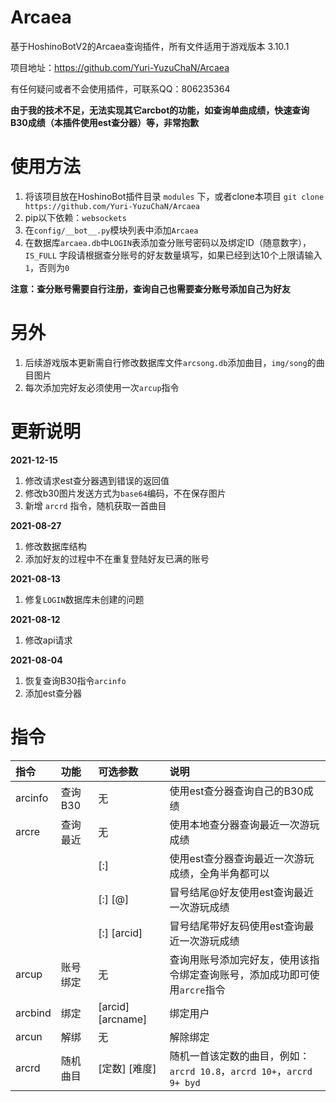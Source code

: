 # Arcaea

基于HoshinoBotV2的Arcaea查询插件，所有文件适用于游戏版本 3.10.1

项目地址：https://github.com/Yuri-YuzuChaN/Arcaea

有任何疑问或者不会使用插件，可联系QQ：806235364

**由于我的技术不足，无法实现其它arcbot的功能，如查询单曲成绩，快速查询B30成绩（本插件使用est查分器）等，非常抱歉**

# 使用方法

1. 将该项目放在HoshinoBot插件目录 `modules` 下，或者clone本项目 `git clone https://github.com/Yuri-YuzuChaN/Arcaea`
2. pip以下依赖：`websockets`
3. 在`config/__bot__.py`模块列表中添加`Arcaea`
4. 在数据库`arcaea.db`中`LOGIN`表添加查分账号密码以及绑定ID（随意数字），`IS_FULL` 字段请根据查分账号的好友数量填写，如果已经到达10个上限请输入`1`，否则为`0`

**注意：查分账号需要自行注册，查询自己也需要查分账号添加自己为好友**

# 另外

1. 后续游戏版本更新需自行修改数据库文件`arcsong.db`添加曲目，`img/song`的曲目图片
2. 每次添加完好友必须使用一次`arcup`指令

# 更新说明

**2021-12-15**

1. 修改请求est查分器遇到错误的返回值
2. 修改b30图片发送方式为`base64`编码，不在保存图片
3. 新增 `arcrd` 指令，随机获取一首曲目

**2021-08-27**

1. 修改数据库结构
2. 添加好友的过程中不在重复登陆好友已满的账号

**2021-08-13**

1. 修复`LOGIN`数据库未创建的问题

**2021-08-12**

1. 修改api请求

**2021-08-04**

1. 恢复查询B30指令`arcinfo`
2. 添加est查分器

# 指令

| 指令              | 功能     | 可选参数              | 说明                            |
| :---------------- | :------- | :-------------------- | :------------------------------ |
| arcinfo           | 查询B30  |  无                   | 使用est查分器查询自己的B30成绩                |
| arcre             | 查询最近  | 无                   | 使用本地查分器查询最近一次游玩成绩              |
|                   |          | [:]                  | 使用est查分器查询最近一次游玩成绩，全角半角都可以            |
|                   |          | [:] [@]              | 冒号结尾@好友使用est查询最近一次游玩成绩            |
|                   |          | [:] [arcid]          | 冒号结尾带好友码使用est查询最近一次游玩成绩            |
| arcup             | 账号绑定  | 无                   | 查询用账号添加完好友，使用该指令绑定查询账号，添加成功即可使用`arcre`指令|
| arcbind           | 绑定     | [arcid] [arcname]     | 绑定用户                        |
| arcun             | 解绑     | 无                    | 解除绑定                        |
| arcrd             | 随机曲目  | [定数] [难度]         | 随机一首该定数的曲目，例如：`arcrd 10.8`，`arcrd 10+`，`arcrd 9+ byd` |